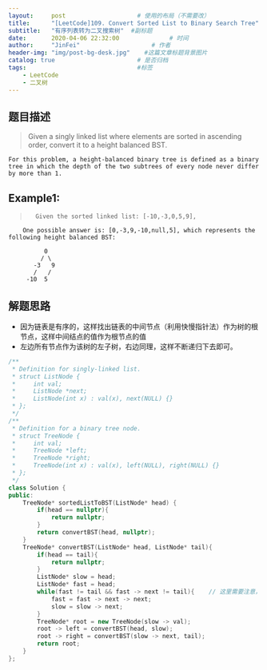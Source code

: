 ```yaml
---
layout:     post                    # 使用的布局（不需要改） 
title:      "[LeetCode]109. Convert Sorted List to Binary Search Tree"               # 标题  
subtitle:   "有序列表转为二叉搜索树"  #副标题 
date:       2020-04-06 22:32:00              # 时间 
author:     "JinFei"                    # 作者 
header-img: "img/post-bg-desk.jpg"    #这篇文章标题背景图片 
catalog: true                       # 是否归档 
tags:                               #标签     
    - LeetCode 
    - 二叉树
---
```



## 题目描述
>   Given a singly linked list where elements are sorted in ascending order, convert it to a height balanced BST.

    For this problem, a height-balanced binary tree is defined as a binary tree in which the depth of the two subtrees of every node never differ by more than 1.

## Example1:
 
>       Given the sorted linked list: [-10,-3,0,5,9],

        One possible answer is: [0,-3,9,-10,null,5], which represents the following height balanced BST:

              0
             / \
           -3   9
           /   /
         -10  5



## 解题思路

- 因为链表是有序的，这样找出链表的中间节点（利用快慢指针法）作为树的根节点，这样中间结点的值作为根节点的值
- 左边所有节点作为该树的左子树，右边同理，这样不断递归下去即可。



```C++
/**
 * Definition for singly-linked list.
 * struct ListNode {
 *     int val;
 *     ListNode *next;
 *     ListNode(int x) : val(x), next(NULL) {}
 * };
 */
/**
 * Definition for a binary tree node.
 * struct TreeNode {
 *     int val;
 *     TreeNode *left;
 *     TreeNode *right;
 *     TreeNode(int x) : val(x), left(NULL), right(NULL) {}
 * };
 */
class Solution {
public:
    TreeNode* sortedListToBST(ListNode* head) {
        if(head == nullptr){
            return nullptr;
        }
        return convertBST(head, nullptr);
    }
    TreeNode* convertBST(ListNode* head, ListNode* tail){
        if(head == tail){
            return nullptr;
        }
        ListNode* slow = head;
        ListNode* fast = head;
        while(fast != tail && fast -> next != tail){    // 这里需要注意，不应该为nullptr，而是不等于tail，分为左右两边
            fast = fast -> next -> next;
            slow = slow -> next;
        }
        TreeNode* root = new TreeNode(slow -> val);
        root -> left = convertBST(head, slow);
        root -> right = convertBST(slow -> next, tail);
        return root;
    }
};
```
